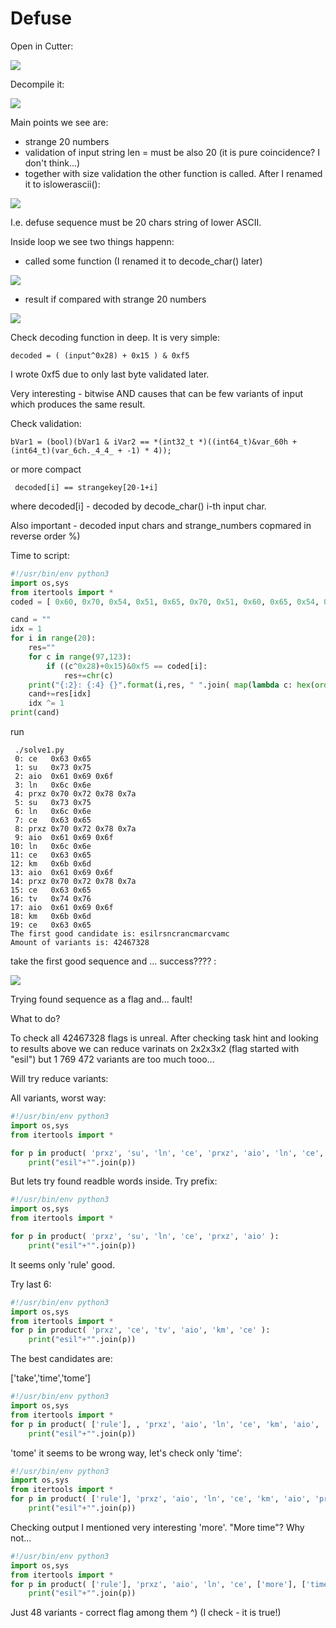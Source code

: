 # Defuse

Open in Cutter:

![](img/defuse_main_asm.png)

Decompile it:

![](img/defuse_main_dec.png) 

Main points we see are:
- strange 20 numbers
- validation of input string len = must be also 20 (it is pure coincidence? I don't think...)
- together with size validation the other function is called. After I renamed it to islowerascii():

![](img/defuse_isalowerascii.png)

I.e. defuse sequence must be 20 chars string of lower ASCII.

Inside loop we see two things happenn:

- called some function (I renamed it to decode_char() later)

![](img/defuse_decode.png)

- result if compared with strange 20 numbers

![](img/defuse_validation.png)

Check decoding function in deep. It is very simple:
```
decoded = ( (input^0x28) + 0x15 ) & 0xf5
```
I wrote 0xf5 due to only last byte validated later.

Very interesting - bitwise AND causes that can be few variants of input which produces the same result.


Check validation:

```
bVar1 = (bool)(bVar1 & iVar2 == *(int32_t *)((int64_t)&var_60h + (int64_t)(var_6ch._4_4_ + -1) * 4));
```

or more compact

```
 decoded[i] == strangekey[20-1+i]
```
 where decoded[i] - decoded by decode_char() i-th input char.
 
 Also important - decoded input chars and strange_numbers copmared in reverse order %)
 
 
 Time to script:
 
```python
#!/usr/bin/env python3
import os,sys
from itertools import *
coded = [ 0x60, 0x70, 0x54, 0x51, 0x65, 0x70, 0x51, 0x60, 0x65, 0x54, 0x51, 0x60, 0x50, 0x54, 0x65, 0x60, 0x71, 0x54, 0x50, 0x60 ]

cand = ""
idx = 1
for i in range(20):
    res=""
    for c in range(97,123):
        if ((c^0x28)+0x15)&0xf5 == coded[i]:
            res+=chr(c)
    print("{:2}: {:4} {}".format(i,res, " ".join( map(lambda c: hex(ord(c)), res ) ) ))
    cand+=res[idx]
    idx ^= 1
print(cand)
```

run

```
 ./solve1.py 
 0: ce   0x63 0x65
 1: su   0x73 0x75
 2: aio  0x61 0x69 0x6f
 3: ln   0x6c 0x6e
 4: prxz 0x70 0x72 0x78 0x7a
 5: su   0x73 0x75
 6: ln   0x6c 0x6e
 7: ce   0x63 0x65
 8: prxz 0x70 0x72 0x78 0x7a
 9: aio  0x61 0x69 0x6f
10: ln   0x6c 0x6e
11: ce   0x63 0x65
12: km   0x6b 0x6d
13: aio  0x61 0x69 0x6f
14: prxz 0x70 0x72 0x78 0x7a
15: ce   0x63 0x65
16: tv   0x74 0x76
17: aio  0x61 0x69 0x6f
18: km   0x6b 0x6d
19: ce   0x63 0x65
The first good candidate is: esilrsncrancmarcvamc
Amount of variants is: 42467328
```

take the first good sequence and ... success???? :

![](img/defuse_solve1.png)

Trying found sequence as a flag and... fault!

What to do?

To check all 42467328 flags is unreal.
After checking task hint and looking to results above we can reduce varinats on 2x2x3x2 (flag started with "esil") but 1 769 472 variants are too much tooo...

Will try reduce variants:

All variants, worst way:

```python
#!/usr/bin/env python3
import os,sys
from itertools import *

for p in product( 'prxz', 'su', 'ln', 'ce', 'prxz', 'aio', 'ln', 'ce', 'km', 'aio', 'prxz', 'ce', 'tv', 'aio', 'km', 'ce' ):
    print("esil"+"".join(p))
```

But lets try found readble words inside.
Try prefix:

```python
#!/usr/bin/env python3
import os,sys
from itertools import *

for p in product( 'prxz', 'su', 'ln', 'ce', 'prxz', 'aio' ):
    print("esil"+"".join(p))
```

It seems only 'rule' good.

Try last 6:
```python
#!/usr/bin/env python3
import os,sys
from itertools import *
for p in product( 'prxz', 'ce', 'tv', 'aio', 'km', 'ce' ):
    print("esil"+"".join(p))
```

The best candidates are:

['take','time','tome']

```python
#!/usr/bin/env python3
import os,sys
from itertools import *
for p in product( ['rule'], , 'prxz', 'aio', 'ln', 'ce', 'km', 'aio', 'prxz', 'ce', ['take','time','tome']):
    print("esil"+"".join(p))
```

'tome' it seems to be wrong way, let's check only 'time':

```python
#!/usr/bin/env python3
import os,sys
from itertools import *
for p in product( ['rule'], 'prxz', 'aio', 'ln', 'ce', 'km', 'aio', 'prxz', 'ce', ['time']):
    print("esil"+"".join(p))
```

Checking output I mentioned very interesting 'more'. "More time"? Why not...

```python
#!/usr/bin/env python3
import os,sys
from itertools import *
for p in product( ['rule'], 'prxz', 'aio', 'ln', 'ce', ['more'], ['time']):
    print("esil"+"".join(p))
```

Just 48 variants - correct flag among them ^)
(I check - it is true!)


